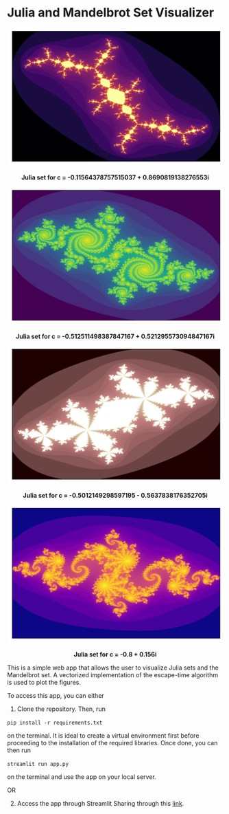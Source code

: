 # Julia and Mandelbrot Set Visualizer

<p align="center"><img src="sample_images/samp1.png" width="600"/></p>
<p align="center"><strong>Julia set for c = -0.11564378757515037 + 0.8690819138276553i</strong></p>

<p align="center"><img src="sample_images/samp3.png" width="600"/></p>
<p align="center"><strong>Julia set for c = -0.512511498387847167 + 0.521295573094847167i</strong></p>

<p align="center"><img src="sample_images/samp6.png" width="600"/></p>
<p align="center"><strong>Julia set for c = -0.5012149298597195 - 0.5637838176352705i</strong></p>

<p align="center"><img src="sample_images/samp7.png" width="600"/></p>
<p align="center"><strong>Julia set for c = -0.8 + 0.156i</strong></p>

This is a simple web app that allows the user to visualize Julia sets and the Mandelbrot set. A vectorized implementation of the escape-time algorithm is used to plot the figures.

To access this app, you can either

1. Clone the repository. Then, run 

`pip install -r requirements.txt`

on the terminal. It is ideal to create a virtual environment first before proceeding to the installation of the required libraries. Once done, you can then run

`streamlit run app.py`

on the terminal and use the app on your local server.

OR

2. Access the app through Streamlit Sharing through this [link](https://docs.google.com/document/d/13GUHm_w0GId1LvL_Fl64-DmxpoKXOvGyISEK-quLo_s/edit?usp=sharing).